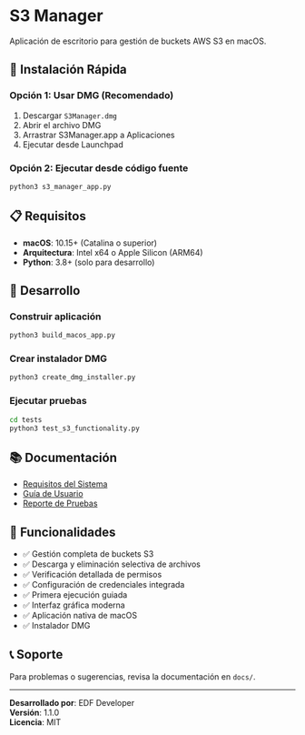 # S3 Manager

Aplicación de escritorio para gestión de buckets AWS S3 en macOS.

## 🚀 Instalación Rápida

### Opción 1: Usar DMG (Recomendado)
1. Descargar `S3Manager.dmg`
2. Abrir el archivo DMG
3. Arrastrar S3Manager.app a Aplicaciones
4. Ejecutar desde Launchpad

### Opción 2: Ejecutar desde código fuente
```bash
python3 s3_manager_app.py
```

## 📋 Requisitos

- **macOS**: 10.15+ (Catalina o superior)
- **Arquitectura**: Intel x64 o Apple Silicon (ARM64)
- **Python**: 3.8+ (solo para desarrollo)

## 🔧 Desarrollo

### Construir aplicación
```bash
python3 build_macos_app.py
```

### Crear instalador DMG
```bash
python3 create_dmg_installer.py
```

### Ejecutar pruebas
```bash
cd tests
python3 test_s3_functionality.py
```

## 📚 Documentación

- [Requisitos del Sistema](docs/SYSTEM_REQUIREMENTS.md)
- [Guía de Usuario](docs/README_S3_Manager.md)
- [Reporte de Pruebas](docs/TESTING_FINAL_REPORT.md)

## 🎯 Funcionalidades

- ✅ Gestión completa de buckets S3
- ✅ Descarga y eliminación selectiva de archivos
- ✅ Verificación detallada de permisos
- ✅ Configuración de credenciales integrada
- ✅ Primera ejecución guiada
- ✅ Interfaz gráfica moderna
- ✅ Aplicación nativa de macOS
- ✅ Instalador DMG

## 📞 Soporte

Para problemas o sugerencias, revisa la documentación en `docs/`.

---

**Desarrollado por**: EDF Developer  
**Versión**: 1.1.0  
**Licencia**: MIT
